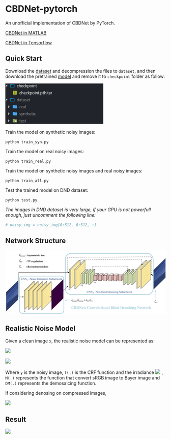 # CBDNet-pytorch

An unofficial implementation of CBDNet by PyTorch.

[CBDNet in MATLAB](https://github.com/GuoShi28/CBDNet)

[CBDNet in Tensorflow](https://github.com/IDKiro/CBDNet-tensorflow)

## Quick Start

Download the [dataset](https://zjueducn-my.sharepoint.com/:u:/g/personal/3140103306_zju_edu_cn/Ec0R2eTtC81Is0KvC5mbomsBw2oJ_oV7jahe1srpgVufcQ?e=aFIc7h) and decompression the files to `dataset`, and then download the pretrained [model](https://zjueducn-my.sharepoint.com/:u:/g/personal/3140103306_zju_edu_cn/EXJF791Lo3lMmn7yQiXjMRoB74QYhR97BaL1yZnLoNLJIA?e=OPgck0) and remove it to `checkpoint` folder as follow:

![](imgs/folder.png)

Train the model on synthetic noisy images:

```
python train_syn.py
```

Train the model on real noisy images:

```
python train_real.py
```

Train the model on synthetic noisy images and real noisy images:

```
python train_all.py
```

Test the trained model on DND dataset:

```
python test.py
```

*The images in DND dataset is very large, if your GPU is not powerfull enough, just uncomment the following line:*

```python
# noisy_img = noisy_img[0:512, 0:512, :]
```

## Network Structure

![Image of Network](imgs/CBDNet_v13.png)

## Realistic Noise Model
Given a clean image `x`, the realistic noise model can be represented as:

![](http://latex.codecogs.com/gif.latex?\\textbf{y}=f(\\textbf{DM}(\\textbf{L}+n(\\textbf{L}))))

![](http://latex.codecogs.com/gif.latex?n(\\textbf{L})=n_s(\\textbf{L})+n_c)

Where `y` is the noisy image, `f(.)` is the CRF function and the irradiance ![](http://latex.codecogs.com/gif.latex?\\textbf{L}=\\textbf{M}f^{-1}(\\textbf{x})) , `M(.)` represents the function that convert sRGB image to Bayer image and `DM(.)` represents the demosaicing function.

If considering denosing on compressed images, 

![](http://latex.codecogs.com/gif.latex?\\textbf{y}=JPEG(f(\\textbf{DM}(\\textbf{L}+n(\\textbf{L})))))

## Result

![](imgs/results.png)
